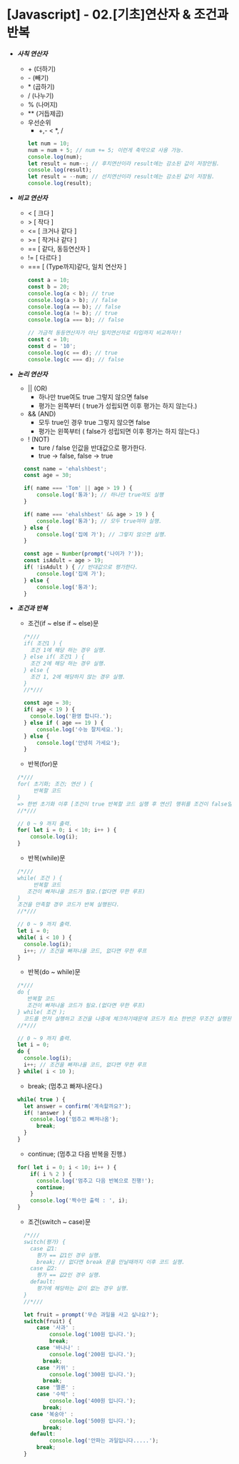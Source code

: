 # [Javascript] - 02.[기초]연산자 & 조건과 반복

* ___사칙 연산자___
  - \+ (더하기) 
  - \- (빼기)
  - \* (곱하기)
  - / (나누기)
  - % (나머지)
  - ** (거듭제곱)
  - 우선순위
    - +,- < *, /
    ```javascript
    let num = 10;
    num = num + 5; // num += 5; 이런게 축약으로 사용 가능.
    console.log(num);
    let result = num--; // 후치연산이라 result에는 감소된 값이 저장안됨.
    console.log(result);
    let result = --num; // 선치연산이라 result에는 감소된 값이 저장됨.
    console.log(result);
    ``` 

* ___비교 연산자___
  - < [ 크다 ]
  - \> [ 작다 ]
  - <= [ 크거나 같다 ]
  - \>= [ 작거나 같다 ]
  - == [ 같다, 동등연산자 ]
  - != [ 다르다 ]
  - === [ (Type까지)같다, 일치 연산자 ]
    ```javascript
    const a = 10;
    const b = 20;
    console.log(a < b); // true
    console.log(a > b); // false
    console.log(a == b); // false
    console.log(a != b); // true
    console.log(a === b); // false

    // 가금적 동등연산자가 아닌 일치연산자로 타입까지 비교하자!!
    const c = 10;
    const d = '10';
    console.log(c == d); // true
    console.log(c === d); // false
    ```

* ___논리 연산자___
  - || (OR)
    - 하나만 true여도 true 그렇지 않으면 false
    - 평가는 왼쪽부터 ( true가 성립되면 이후 평가는 하지 않는다.)
  - && (AND)
    - 모두 true인 경우 true 그렇지 않으면 false
    - 평가는 왼쪽부터 ( false가 성립되면 이후 평가는 하지 않는다.)
  - ! (NOT)
    - ture / false 인값을 반대값으로 평가한다.
    - true -> false, false -> true
  ```javascript
    const name = 'ehalshbest';
    const age = 30;

    if( name === 'Tom' || age > 19 ) {
	    console.log('통과'); // 하나만 true여도 실행
    }

    if( name === 'ehalshbest' && age > 19 ) {
	    console.log('통과'); // 모두 true여야 실행.
    } else {
	    console.log('집에 가'); // 그렇지 않으면 실행.
    }

    const age = Number(prompt('나이가 ?'));
    const isAdult = age > 19;
    if( !isAdult ) { // 반대값으로 평가한다.
	    console.log('집에 가');
    } else {
	    console.log('통과');
    }
    ```


* ___조건과 반복___
  - 조건(if ~ else if ~ else)문
  ```javascript
    /*///
    if( 조건1 ) {
      조건 1에 해당 하는 경우 실행.
    } else if( 조건1 ) {
      조건 2에 해당 하는 경우 실행.
    } else {
      조건 1, 2에 해당하지 않는 경우 실행.
    }
    //*///

    const age = 30;
    if( age < 19 ) {
      console.log('환영 합니다.');
    } else if ( age == 19 ) {
	    console.log('수능 잘치세요.');
    } else {
	    console.log('안녕히 가세요');
    }
    ```

  - 반복(for)문
  ```javascript
  /*///
  for( 초기화; 조건; 연산 ) {
	   반복할 코드
  }
  => 한번 초기화 이후 [조건이 true 반복할 코드 실행 후 연산] 행위를 조건이 false일때까지 반복함
  //*///

  // 0 ~ 9 까지 출력.
  for( let i = 0; i < 10; i++ ) {
	  console.log(i);
  }
  ```
  - 반복(while)문
  ```javascript
  /*///
  while( 조건 ) {
	   반복할 코드
     조건이 빠져나올 코드가 필요.(없다면 무한 루프)
  }
  조건을 만족할 경우 코드가 반복 실행된다.
  //*///

  // 0 ~ 9 까지 출력.
  let i = 0;
  while( i < 10 ) {
    console.log(i);
    i++; // 조건을 빠져나올 코드, 없다면 무한 루프
  }
  ```
  - 반복(do ~ while)문
  ```javascript
  /*///
  do {
     반복할 코드
     조건이 빠져나올 코드가 필요.(없다면 무한 루프)
  } while( 조건 );
	코드를 먼저 실행하고 조건을 나중에 체크하기때문에 코드가 최소 한번은 무조건 실행된다.
  //*///

  // 0 ~ 9 까지 출력.
  let i = 0;
  do {
    console.log(i);
    i++; // 조건을 빠져나올 코드, 없다면 무한 루프
  } while( i < 10 );
  ```

  - break; (멈추고 빠져나온다.)
  ```javascript
  while( true ) {
    let answer = confirm('계속할까요?');
    if( !answer ) {
      console.log('멈추고 빠져나옴');
	    break;
    }
  }
  ```

  - continue; (멈추고 다음 반복을 진행.)
  ```javascript
  for( let i = 0; i < 10; i++ ) {
	  if( i % 2 ) {
	  	console.log('멈추고 다음 반복으로 진행!');
	  	continue;
	  }
	  console.log('짝수만 출력 : ', i);
  }
  ```

  - 조건(switch ~ case)문
  ```javascript
    /*///
    switch(평가) {
      case 값1:
        평가 == 값1인 경우 실행.
        break; // 없다면 break 문을 만날때까지 이후 코드 실행.
      case 값2:
        평가 == 값2인 경우 실행.
      default:
        평가에 해당하는 값이 없는 경우 실행.
    }
    //*///

    let fruit = prompt('무슨 과일을 사고 싶나요?');
    switch(fruit) {
	    case '사과' : 
		    console.log('100원 입니다.');
		    break;
	    case '바나나' : 
		    console.log('200원 입니다.');
	      break;
	    case '키위' : 
		    console.log('300원 입니다.');
	      break;
	    case '멜론' : 
	    case '수박' : 
		    console.log('400원 입니다.');
	      break;
      case '복숭아' : 
		    console.log('500원 입니다.');
	      break;
      default:
		    console.log('안파는 과일입니다.....');
        break;
    }
    ```
